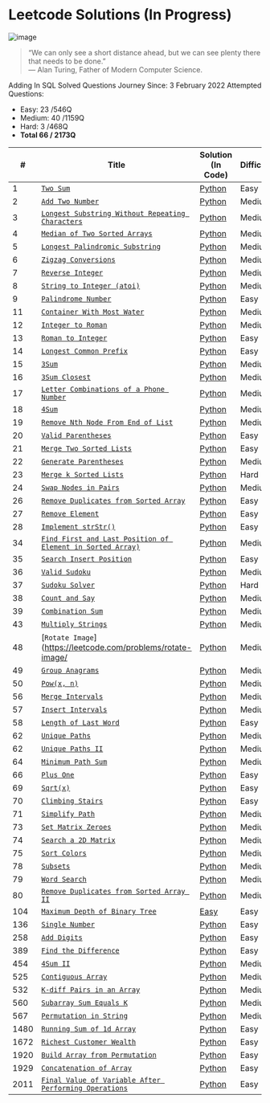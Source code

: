 
# Leetcode Solutions (In Progress)
![image](https://user-images.githubusercontent.com/95974393/152679059-9839749a-72bb-4842-8c5a-a12184cbfaf7.png)
>“We can only see a short distance ahead, but we can see plenty there that needs to be done.”  
― Alan Turing, Father of Modern Computer Science.

Adding In SQL Solved Questions
Journey Since: 3 February 2022
Attempted Questions:

 - Easy: 23 /546Q 
 - Medium: 40 /1159Q
 - Hard: 3 /468Q
 - **Total 66 / 2173Q** 

|       #         |Title                          |Solution (In Code)          | Difficulty |
|----------------|-------------------------------|-----------------------------|----------- |
|1|[`Two Sum`](https://leetcode.com/problems/two-sum/)|[Python](https://github.com/yenwee/leetcode_solutions/blob/main/scripts/1.%20Two%20Sum/two_sum.py)| Easy |
|2 |[`Add Two Number`](https://leetcode.com/problems/add-two-numbers/)|[Python](https://github.com/yenwee/leetcode_solutions/blob/main/scripts/2.%20Add%20Two%20Number/add_two_number.py)| Medium |
|3 |[`Longest Substring Without Repeating Characters`](https://leetcode.com/problems/longest-substring-without-repeating-characters/)|[Python](https://github.com/yenwee/leetcode_solutions/blob/main/scripts/3.%20Longest%20Substring%20Without%20Repeating%20Characters/longest_substring_without_repeating.py)| Medium |
|4 |[`Median of Two Sorted Arrays`](https://leetcode.com/problems/median-of-two-sorted-arrays/)|[Python](https://github.com/yenwee/leetcode_solutions/blob/main/scripts/4.%20Median%20of%20Two%20Sorted%20Arrays/median_of_two_sorted_array.py)| Medium |
|5 |[`Longest Palindromic Substring`](https://leetcode.com/problems/longest-palindromic-substring/)|[Python](https://github.com/yenwee/leetcode_solutions/blob/main/scripts/5.%20Longest%20Palindromic%20Substring/longest_palindromic_substring.py)| Medium |
|6 |[`Zigzag Conversions`](https://leetcode.com/problems/zigzag-conversion/)|[Python](https://github.com/yenwee/leetcode_solutions/blob/main/scripts/6.%20Zigzag%20Conversion/zigzag_conversion.py)| Medium |
|7 |[`Reverse Integer`](https://leetcode.com/problems/reverse-integer/)|[Python](https://github.com/yenwee/leetcode_solutions/blob/main/scripts/7.%20Reverse%20Integer/reverse_integer.py)| Medium |
|8 |[`String to Integer (atoi)`](https://leetcode.com/problems/string-to-integer-atoi/)|[Python](https://github.com/yenwee/leetcode_solutions/blob/main/scripts/8.%20String%20to%20Integer%20%28atoi%29/string_to_int.py)| Medium |
|9 |[`Palindrome Number`](https://leetcode.com/problems/palindrome-number/)|[Python](https://github.com/yenwee/leetcode_solutions/blob/main/scripts/9.%20Palindrome%20Number/palindrome.py)| Easy |
|11 |[`Container With Most Water`](https://leetcode.com/problems/container-with-most-water/)|[Python](https://github.com/yenwee/leetcode_solutions/blob/main/scripts/11.%20Container%20With%20Most%20Water/most_water_container.py)| Medium |
|12 |[`Integer to Roman`](https://leetcode.com/problems/integer-to-roman/)|[Python](https://github.com/yenwee/leetcode_solutions/blob/main/scripts/12.%20Integer%20to%20Roman/int_to_roman.py)| Medium |
|13 |[`Roman to Integer`](https://leetcode.com/problems/roman-to-integer/)|[Python](https://github.com/yenwee/leetcode_solutions/blob/main/scripts/13.%20Roman%20to%20Integer/roman_to_int.py)| Easy |
|14 |[`Longest Common Prefix`](https://leetcode.com/problems/longest-common-prefix/)|[Python](https://github.com/yenwee/leetcode_solutions/blob/main/scripts/14.%20Longest%20Common%20Prefix/longest_common_prefix.py)| Easy |
|15 |[`3Sum`](https://leetcode.com/problems/3sum/)|[Python](https://github.com/yenwee/leetcode_solutions/blob/main/scripts/15.%203Sum/3_sum_two_pointer.py)| Medium |
|16 |[`3Sum Closest`](https://leetcode.com/problems/3sum-closest/)|[Python](https://github.com/yenwee/leetcode_solutions/blob/main/scripts/16.%203Sum%20Closest/3_sum_closest.py)| Medium |
|17 |[`Letter Combinations of a Phone Number`](https://leetcode.com/problems/letter-combinations-of-a-phone-number/)|[Python](https://github.com/yenwee/leetcode_solutions/blob/main/scripts/17.%20Letter%20Combinations%20of%20a%20Phone%20Number/phone_num_combination.py)| Medium |
|18 |[`4Sum`](https://leetcode.com/problems/4sum/)|[Python](https://github.com/yenwee/leetcode_solutions/blob/main/scripts/18.%204Sum/4_sum_two_pointer_nested_loop.py)| Medium |
|19 |[`Remove Nth Node From End of List`](https://leetcode.com/problems/remove-nth-node-from-end-of-list/)|[Python](https://github.com/yenwee/leetcode_solutions/blob/main/scripts/19.%20Remove%20Nth%20Node%20From%20End%20of%20List/remove_nth_node_loop_to_find_target.py)| Medium |
|20 |[`Valid Parentheses`](https://leetcode.com/problems/valid-parentheses/)|[Python](https://github.com/yenwee/leetcode_solutions/blob/main/scripts/20.%20Valid%20Parentheses/valid_parentheses.py)| Easy |
|21 |[`Merge Two Sorted Lists`](https://leetcode.com/problems/merge-two-sorted-lists//)|[Python](https://github.com/yenwee/leetcode_solutions/blob/main/scripts/21.%20Merge%20Two%20Sorted%20Lists/merge_2_sorted_list.py)| Easy |
|22 |[`Generate Parentheses`](https://leetcode.com/problems/generate-parentheses)|[Python](https://github.com/yenwee/leetcode_solutions/blob/main/scripts/22.%20Generate%20Parentheses/generate_parentheses_iterative.py)| Medium |
|23 |[`Merge k Sorted Lists`](https://leetcode.com/problems/merge-k-sorted-lists/)|[Python](https://github.com/yenwee/leetcode_solutions/blob/main/scripts/23.%20Merge%20k%20Sorted%20Lists/merge_k_sorted.py)| Hard |
|24 |[`Swap Nodes in Pairs`](https://leetcode.com/problems/swap-nodes-in-pairs/)|[Python](https://github.com/yenwee/leetcode_solutions/blob/main/scripts/24.%20Swap%20Nodes%20in%20Pairs/swap_nodes_in_pairs.py)| Medium |
|26 |[`Remove Duplicates from Sorted Array`](https://leetcode.com/problems/remove-duplicates-from-sorted-array/)|[Python](https://github.com/yenwee/leetcode_solutions/blob/main/scripts/26.%20Remove%20Duplicates%20from%20Sorted%20Array/remove_dup_from_sorted_array.py)| Easy |
|27 |[`Remove Element`](https://leetcode.com/problems/remove-element/)|[Python](https://github.com/yenwee/leetcode_solutions/blob/main/scripts/27.%20Remove%20Element/remove_element.py)| Easy |
|28 |[`Implement strStr()`](https://leetcode.com/problems/implement-strstr/)|[Python](https://github.com/yenwee/leetcode_solutions/blob/main/scripts/28.%20Implement%20strStr/implement_str_str.py)| Easy |
|34 |[`Find First and Last Position of Element in Sorted Array)`](https://leetcode.com/problems/find-first-and-last-position-of-element-in-sorted-array/)|[Python](https://github.com/yenwee/leetcode_solutions/blob/main/scripts/34.%20Find%20First%20and%20Last%20Position%20of%20Element%20in%20Sorted%20Array/find_first_and_last_position_of_element_in_sorted_array.py)| Medium |
|35 |[`Search Insert Position`](https://leetcode.com/problems/search-insert-position/)|[Python](https://github.com/yenwee/leetcode_solutions/blob/main/scripts/28.%20Implement%20strStr/implement_str_str.py)| Easy |
|36 |[`Valid Sudoku`](https://leetcode.com/problems/valid-sudoku/)|[Python](https://github.com/yenwee/leetcode_solutions/blob/main/scripts/36.%20Valid%20Sudoku/valid_sudoku_recording_seen.py)| Medium |
|37 |[`Sudoku Solver`](https://leetcode.com/problems/sudoku-solver/)|[Python](https://github.com/yenwee/leetcode_solutions/blob/main/scripts/37.%20Sudoku%20Solver/sudoku_solver_recursion.py)| Hard |
|38 |[`Count and Say`](https://leetcode.com/problems/count-and-say/)|[Python](https://github.com/yenwee/leetcode_solutions/blob/main/scripts/38.%20Count%20and%20Say/count_and_say.py)| Medium |
|39 |[`Combination Sum`](https://leetcode.com/problems/combination-sum/)|[Python](https://github.com/yenwee/leetcode_solutions/blob/main/scripts/39.%20Combination%20Sum/combination_sum.py)| Medium |
|43 |[`Multiply Strings`](https://leetcode.com/problems/multiply-strings/)|[Python](https://github.com/yenwee/leetcode_solutions/blob/main/scripts/43.%20Multiply%20Strings/multiply_strings.py)| Medium |
|48 |[`Rotate Image`](https://leetcode.com/problems/rotate-image/|[Python](https://github.com/yenwee/leetcode_solutions/blob/main/scripts/48.%20Rotate%20Image/rotate_image.py)| Medium |
|49|[`Group Anagrams`](https://leetcode.com/problems/group-anagrams/)|[Python](https://github.com/yenwee/leetcode_solutions/blob/main/scripts/49.%20Group%20Anagrams/group_anagram.py)| Medium |
|50 |[`Pow(x, n)`](https://leetcode.com/problems/powx-n/)|[Python](https://github.com/yenwee/leetcode_solutions/blob/main/scripts/50.%20Pow_x%2Cn/pow_x%2Cn.py)| Medium |
|56 |[`Merge Intervals`](https://leetcode.com/problems/merge-intervals/)|[Python](https://github.com/yenwee/leetcode_solutions/blob/main/scripts/56.%20Merge%20Intervals/merge_intervals.py)| Medium |
|57 |[`Insert Intervals`](https://leetcode.com/problems/insert-interval/)|[Python](https://github.com/yenwee/leetcode_solutions/blob/main/scripts/57.%20Insert%20Interval/insert_interval.py)| Medium |
|58 |[`Length of Last Word`](https://leetcode.com/problems/length-of-last-word/)|[Python](https://github.com/yenwee/leetcode_solutions/blob/main/scripts/58.%20Length%20of%20Last%20Word/length_of_last_word_one_line.py)| Easy |
|62 |[`Unique Paths`](https://leetcode.com/problems/unique-paths/)|[Python](https://github.com/yenwee/leetcode_solutions/blob/main/scripts/62.%20Unique%20Paths/unique_paths.py)| Medium |
|62 |[`Unique Paths II`](https://leetcode.com/problems/unique-paths-ii/)|[Python](https://github.com/yenwee/leetcode_solutions/blob/main/scripts/63.%20Unique%20Paths%20II/unique_paths_ii.py)| Medium |
|64 |[`Minimum Path Sum`](https://leetcode.com/problems/minimum-path-sum/)|[Python](https://github.com/yenwee/leetcode_solutions/blob/main/scripts/64.%20Minimum%20Path%20Sum/min_path_sum.py)| Medium |
|66 |[`Plus One`](https://leetcode.com/problems/plus-one/)|[Python](https://github.com/yenwee/leetcode_solutions/tree/main/scripts/66.%20Plus%20One)| Easy |
|69 |[`Sqrt(x)`](https://leetcode.com/problems/sqrtx/)|[Python](https://github.com/yenwee/leetcode_solutions/blob/main/scripts/69.%20Sqrt_x/sqrt_x.py)| Easy |
|70 |[`Climbing Stairs`](https://leetcode.com/problems/climbing-stairs/)|[Python](https://github.com/yenwee/leetcode_solutions/blob/main/scripts/70.%20Climbing%20Stairs/climbing_stairs.py)| Easy |
|71 |[`Simplify Path`](https://leetcode.com/problems/simplify-path/)|[Python](https://github.com/yenwee/leetcode_solutions/blob/main/scripts/71.%20Simplify%20Path/simplify_path.py)| Medium |
|73 |[`Set Matrix Zeroes`](https://leetcode.com/problems/set-matrix-zeroes/)|[Python](https://github.com/yenwee/leetcode_solutions/blob/main/scripts/73.%20Set%20Matrix%20Zeroes/set_matrix_zeroes.py)| Medium |
|74 |[`Search a 2D Matrix`](https://leetcode.com/problems/set-matrix-zeroes/)|[Python](https://github.com/yenwee/leetcode_solutions/blob/main/scripts/74.%20Search%20a%202D%20Matrix/search_2d_matrix.py)| Medium |
|75 |[`Sort Colors`](https://leetcode.com/problems/sort-colors/)|[Python](https://github.com/yenwee/leetcode_solutions/tree/main/scripts/75.%20Sort%20Colors)| Medium |
|78 |[`Subsets`](https://leetcode.com/problems/subsets/)|[Python](https://github.com/yenwee/leetcode_solutions/blob/main/scripts/78.%20Subsets/subsets_recursion.py)| Medium |
|79 |[`Word Search`](https://leetcode.com/problems/word-search/)|[Python](https://github.com/yenwee/leetcode_solutions/blob/main/scripts/79.%20Word%20Search/word_search.py)| Medium |
|80 |[`Remove Duplicates from Sorted Array II`](https://leetcode.com/problems/remove-duplicates-from-sorted-array-ii/)|[Python](https://github.com/yenwee/leetcode_solutions/blob/main/scripts/80.%20Remove%20Duplicates%20from%20Sorted%20Array%20II/remove_dup_from_sorted_array_ii.py)| Medium |
|104 |[`Maximum Depth of Binary Tree`](https://leetcode.com/problems/maximum-depth-of-binary-tree/)|[Easy](https://github.com/yenwee/leetcode_solutions/blob/main/scripts/104.%20Maximum%20Depth%20of%20Binary%20Tree/maximum_depth_of_binary_tree.py)| Easy |
|136 |[`Single Number`](https://leetcode.com/problems/single-number/)|[Python](https://github.com/yenwee/leetcode_solutions/blob/main/scripts/136.%20Single%20Number/single_number.py)| Easy |
|258 |[`Add Digits`](https://leetcode.com/problems/add-digits/)|[Python](https://github.com/yenwee/leetcode_solutions/blob/main/scripts/258.%20Add%20Digits/add_digits_iter.py)| Easy |
|389 |[`Find the Difference`](https://leetcode.com/problems/find-the-difference/)|[Python](https://github.com/yenwee/leetcode_solutions/blob/main/scripts/389.%20Find%20the%20Difference/find_the_diff_count.py)| Easy |
|454 |[`4Sum II`](https://leetcode.com/problems/4sum-ii/)|[Python](https://github.com/yenwee/leetcode_solutions/blob/main/scripts/454.%204Sum%20II/4_sum_ii.py)| Medium |
|525 |[`Contiguous Array`](https://leetcode.com/problems/contiguous-array/)|[Python](https://github.com/yenwee/leetcode_solutions/blob/main/scripts/525.%20Contiguous%20Array/contiguous_array.py)| Medium |
|532 |[`K-diff Pairs in an Array`](https://leetcode.com/problems/k-diff-pairs-in-an-array/)|[Python](https://github.com/yenwee/leetcode_solutions/blob/main/scripts/532.%20K-diff%20Pairs%20in%20an%20Array/k_diff_pairs_in_an_array.py)| Medium |
|560 |[`Subarray Sum Equals K`](https://leetcode.com/problems/subarray-sum-equals-k/)|[Python](https://github.com/yenwee/leetcode_solutions/blob/main/scripts/560.%20Subarray%20Sum%20Equals%20K/subarray_sum_equals_k.py)| Medium |
|567 |[`Permutation in String`](https://leetcode.com/problems/permutation-in-string/)|[Python](https://github.com/yenwee/leetcode_solutions/blob/main/scripts/567.%20Permutation%20in%20String/permutation_in_string.py)| Medium |
|1480 |[`Running Sum of 1d Array`](https://leetcode.com/problems/running-sum-of-1d-array/)|[Python](https://github.com/yenwee/leetcode_solutions/blob/main/scripts/1480.%20Running%20Sum%20of%201d%20Array/running_sum_of_1d_array.py)| Easy |
|1672 |[`Richest Customer Wealth`](https://leetcode.com/problems/richest-customer-wealth/)|[Python](https://github.com/yenwee/leetcode_solutions/blob/main/scripts/1672.%20Richest%20Customer%20Wealth/richest_customer_wealth.py)| Easy |
|1920 |[`Build Array from Permutation`](https://leetcode.com/problems/build-array-from-permutation/)|[Python](https://github.com/yenwee/leetcode_solutions/blob/main/scripts/1920.%20Build%20Array%20from%20Permutation/array_from_permutation.py)| Easy |
|1929 |[`Concatenation of Array`](https://leetcode.com/problems/concatenation-of-array/)|[Python](https://github.com/yenwee/leetcode_solutions/blob/main/scripts/1929.%20Concatenation%20of%20Array/concat_of_array.py)| Easy |
|2011 |[`Final Value of Variable After Performing Operations`](https://leetcode.com/problems/final-value-of-variable-after-performing-operations/)|[Python](https://github.com/yenwee/leetcode_solutions/blob/main/scripts/2011.%20Final%20Value%20of%20Variable%20After%20Performing%20Operations/final_value_of_var_after_operations.py)| Easy |
